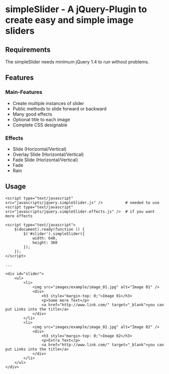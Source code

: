 # simpleSlider - A jQuery-Plugin to create easy and simple image sliders

## Requirements
The simpleSlider needs minimum jQuery 1.4 to run without problems.

## Features

### Main-Features
* Create multiple instances of slider
* Public methods to slide forward or backward
* Many good effects
* Optional title to each image
* Complete CSS designable

### Effects
* Slide (Horizontal/Vertical)
* Overlay Slide (Horizontal/Vertical)
* Fade Slide (Horizontal/Vertical)
* Fade
* Rain

## Usage
    <script type="text/javascript" src="javascripts/jquery.simpleSlider.js" />          # needed to use
    <script type="text/javascript" src="javascripts/jquery.simpleSlider.effects.js" />  # if you want more effects

    <script type="text/javascript">
        $(document).ready(function () {	
            $('#slider').simpleSlider({
                width: 640,
                height: 360
            });
        });	
    </script>
    
    ...
    
    <div id="slider">
        <ul>				
            <li>
                <img src="images/example/image_01.jpg" alt="Image 01" />
                <div>
                    <h3 style="margin-top: 0;">Image 01</h3>
                    <p>Some more Text</p>
                    <a href="http://www.link.com/" target="_blank">you can put Links into the title</a>
                </div>
            </li>
            <li>
                <img src="images/example/image_02.jpg" alt="Image 02" />
                <div>
                    <h3 style="margin-top: 0;">Image 02</h3>
                    <p>Extra Text</p>
                    <a href="http://www.link.com/" target="_blank">you can put Links into the title</a>
                </div>
            </li>
        </ul>
    </div>
